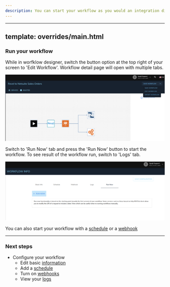 ```yaml
---
description: You can start your workflow as you would an integration directly from the 'Integrations' table.
---
```

---
template: overrides/main.html
---
  
### Run your workflow
  While in worfklow designer, switch the button option at the top right of your screen to 'Edit Workflow'. Workflow detail page will open with multiple tabs.

  ![Edit Workflow](/assets/images/workflow/run-workflow-edit.png "Edit Workflow")

  Switch to 'Run Now' tab and press the 'Run Now' button to start the workflow. To see result of the workflow run, switch to 'Logs' tab.

  ![Run Workflow](/assets/images/workflow/run-now.png "Run Workflow")

  You can also start your workflow with a [schedule](/getting-started/workflows/configuration/schedule "Add a schedule") or a [webhook](/getting-started/workflows/configuration/webhook "Add a webhook")

---
### Next steps
- Configure your workflow
  - Edit basic [information](/getting-started/workflows/configuration/basic-info "Edit basic information")
  - Add a [schedule](/getting-started/workflows/configuration/schedule "Add a schedule")
  - Turn on [webhooks](/getting-started/workflows/configuration/webhooks "Turn on webhooks for your workflow")
  - View your [logs](/getting-started/workflows/configuration/logs "View your logs")

  
  
  
